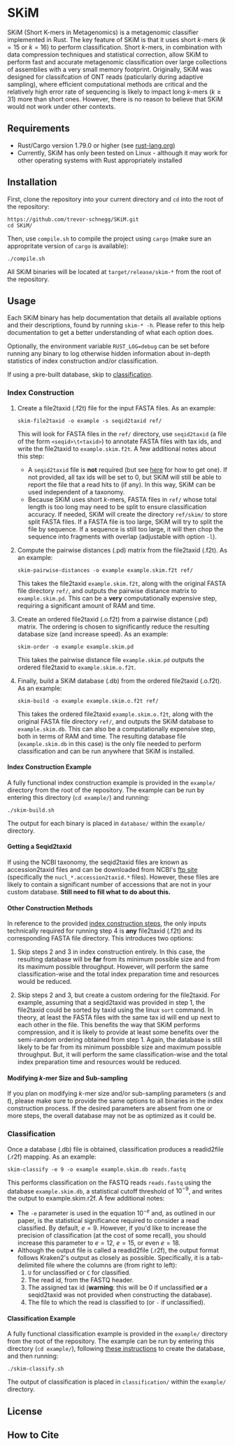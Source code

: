 # SKiM
SKiM (Short K-mers in Metagenomics) is a metagenomic classifier implemented in Rust. The key feature of SKiM is that it uses short $k$-mers ($k=15$ or $k=16$) to perform classification. Short $k$-mers, in combination with data compression techniques and statistical correction, allow SKiM to perform fast and accurate metagenomic classification over large collections of assemblies with a very small memory footprint. Originally, SKiM was designed for classifcation of ONT reads (paticularly during adaptive sampling), where efficient computational methods are critical and the relatively high error rate of sequencing is likely to impact long $k$-mers ($k\geq 31$) more than short ones. However, there is no reason to believe that SKiM would not work under other contexts.


## Requirements

 * Rust/Cargo version 1.79.0 or higher (see [rust-lang.org](https://www.rust-lang.org/tools/install))
 * Currently, SKiM has only been tested on Linux - although it may work for other operating systems with Rust appropriately installed


## Installation

First, clone the repository into your current directory and `cd` into the root of the repository:

```
https://github.com/trevor-schnegg/SKiM.git
cd SKiM/
```

Then, use `compile.sh` to compile the project using `cargo` (make sure an appropritate version of `cargo` is available):

```
./compile.sh
```

All SKiM binaries will be located at `target/release/skim-*` from the root of the repository.


## Usage

Each SKiM binary has help documentation that details all available options and their descriptions, found by running `skim-* -h`. Please refer to this help documentation to get a better understanding of what each option does.

Optionally, the environment variable `RUST_LOG=debug` can be set before running any binary to log otherwise hidden information about in-depth statistics of index construction and/or classification.

If using a pre-built database, skip to [classification](#classification).

### Index Construction

1. Create a file2taxid (.f2t) file for the input FASTA files. As an example:

    ```
    skim-file2taxid -o example -s seqid2taxid ref/
    ```

    This will look for FASTA files in the `ref/` directory, use `seqid2taxid` (a file of the form `<seqid>\t<taxid>`) to annotate FASTA files with tax ids, and write the file2taxid to `example.skim.f2t`. A few additional notes about this step:

    * A `seqid2taxid` file is **not** required (but see [here](#getting-a-seqid2taxid) for how to get one). If not provided, all tax ids will be set to 0, but SKiM will still be able to report the file that a read hits to (if any). In this way, SKiM can be used independent of a taxonomy.
    * Because SKiM uses short $k$-mers, FASTA files in `ref/` whose total length is too long may need to be split to ensure classification accuracy. If needed, SKiM will create the directory `ref/skim/` to store split FASTA files. If a FASTA file is too large, SKiM will try to split the file by sequence. If a sequence is still too large, it will then chop the sequence into fragments with overlap (adjustable with option `-l`).

2. Compute the pairwise distances (.pd) matrix from the file2taxid (.f2t). As an example:

    ```
    skim-pairwise-distances -o example example.skim.f2t ref/
    ```

    This takes the file2taxid `example.skim.f2t`, along with the original FASTA file directory `ref/`, and outputs the pairwise distance matrix to `example.skim.pd`. This can be a **very** computationally expensive step, requiring a significant amount of RAM and time.

3. Create an ordered file2taxid (.o.f2t) from a pairwise distance (.pd) matrix. The ordering is chosen to significantly reduce the resulting database size (and increase speed). As an example:

    ```
    skim-order -o example example.skim.pd
    ```

    This takes the pairwise distance file `example.skim.pd` outputs the ordered file2taxid to `example.skim.o.f2t`.

4. Finally, build a SKiM database (.db) from the ordered file2taxid (.o.f2t). As an example:

    ```
    skim-build -o example example.skim.o.f2t ref/
    ```

    This takes the ordered file2taxid `example.skim.o.f2t`, along with the original FASTA file directory `ref/`, and outputs the SKiM database to `example.skim.db`. This can also be a computationally expensive step, both in terms of RAM and time. The resulting database file (`example.skim.db` in this case) is the only file needed to perform classification and can be run anywhere that SKiM is installed.

#### Index Construction Example

A fully functional index construction example is provided in the `example/` directory from the root of the repository. The example can be run by entering this directory (`cd example/`) and running:

```
./skim-build.sh
```

The output for each binary is placed in `database/` within the `example/` directory.

#### Getting a Seqid2taxid

If using the NCBI taxonomy, the seqid2taxid files are known as accession2taxid files and can be downloaded from NCBI's [ftp site](https://ftp.ncbi.nlm.nih.gov/pub/taxonomy/accession2taxid/) (specifically the `nucl_*.accession2taxid.*` files). However, these files are likely to contain a significant number of accessions that are not in your custom database. **Still need to fill what to do about this.**

#### Other Construction Methods

In reference to the provided [index construction steps](#index-construction), the only inputs technically required for running step 4 is **any** file2taxid (.f2t) and its corresponding FASTA file directory. This introduces two options:

1. Skip steps 2 and 3 in index construction entirely. In this case, the resulting database will be **far** from its minimum possible size and from its maximum possible throughput. However, will perform the same classification-wise and the total index preparation time and resources would be reduced.

2. Skip steps 2 and 3, but create a custom ordering for the file2taxid. For example, assuming that a seqid2taxid was provided in step 1, the file2taxid could be sorted by taxid using the linux `sort` command. In theory, at least the FASTA files with the same tax id will end up next to each other in the file. This benefits the way that SKiM performs compression, and it is likely to provide at least some benefits over the semi-random ordering obtained from step 1. Again, the database is still likely to be far from its minimum possbible size and maximum possible throughput. But, it will perform the same classification-wise and the total index preparation time and resources would be reduced.

#### Modifying $k$-mer Size and Sub-sampling

If you plan on modifying $k$-mer size and/or sub-sampling parameters ($s$ and $t$), please make sure to provide the same options to all binaries in the index construction process. If the desired parameters are absent from one or more steps, the overall database may not be as optimized as it could be.

### Classification

Once a database (.db) file is obtained, classification produces a readid2file (.r2f) mapping. As an example:

```
skim-classify -e 9 -o example example.skim.db reads.fastq
```

This performs classification on the FASTQ reads `reads.fastq` using the database `example.skim.db`, a statistical cutoff threshold of $10^{-9}$, and writes the output to example.skim.r2f. A few additional notes:

* The `-e` parameter is used in the equation $10^{-e}$ and, as outlined in our paper, is the statistical significance required to consider a read classified. By default, $e=9$. However, if you'd like to increase the precision of classification (at the cost of some recall), you should increase this parameter to $e=12$, $e=15$, or even $e=18$.
* Although the output file is called a readid2file (.r2f), the output format follows Kraken2's output as closely as possible. Specifically, it is a tab-delimited file where the columns are (from right to left):
    1. `U` for unclassified or `C` for classified.
    2. The read id, from the FASTQ header.
    3. The assigned tax id (**warning**: this will be 0 if unclassified **or** a seqid2taxid was not provided when constructing the database).
    4. The file to which the read is classified to (or `-` if unclassified).

#### Classification Example

A fully functional classification example is provided in the `example/` directory from the root of the repository. The example can be run by entering this directory (`cd example/`), following [these instructions](#index-construction-example) to create the database, and then running:

```
./skim-classify.sh
```

The output of classification is placed in `classification/` within the `example/` directory.

## License

## How to Cite
